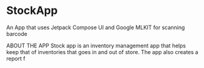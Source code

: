# StockApp
An App that uses Jetpack Compose UI and Google MLKIT for scanning barcode

ABOUT THE APP
Stock app is an inventory management app that helps keep that of inventories that goes in and out of store.
The app also creates a report f